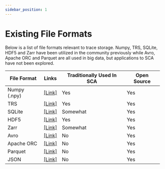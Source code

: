 ```yaml
---
sidebar_position: 1
---
```


# Existing File Formats

Below is a list of file formats relevant to trace storage. Numpy, TRS, SQLite, HDF5 and Zarr have been utilized in the community previously while Avro, Apache ORC and Parquet are all used in big data, but applications to SCA have not been explored.

| File Format  | Links                                                    | Traditionally Used In SCA | Open Source |
|--------------|----------------------------------------------------------|---------------------------|-------------|
| Numpy (.npy) | [[Link]](https://github.com/numpy/numpy)                 | Yes                       | Yes         |
| TRS          | [[Link]](https://github.com/Keysight/python-trsfile)     | Yes                       | Yes         |
| SQLite       | [[Link]](https://sqlite.org/)                            | Somewhat                  | Yes         |
| HDF5         | [[Link]](https://github.com/HDFGroup/hdf5)               | Yes                       | Yes         |
| Zarr         | [[Link]](https://github.com/zarr-developers/zarr-python) | Somewhat                  | Yes         |
| Avro         | [[Link]](https://github.com/apache/avro)                 | No                        | Yes         |
| Apache ORC   | [[Link]](https://github.com/apache/orc)                  | No                        | Yes         |
| Parquet      | [[Link]](https://parquet.apache.org/)                    | No                        | Yes         |
|JSON          | [[Link]](https://www.json.org/json-en.html)              | No                        | Yes         |
